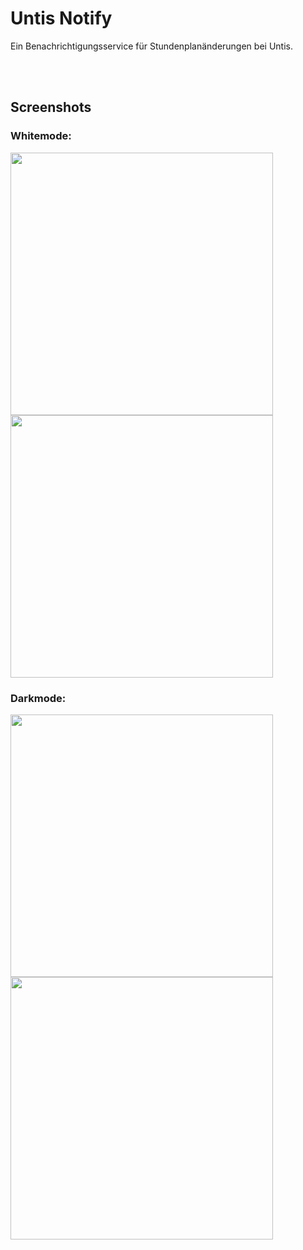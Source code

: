 # Untis Notify

Ein Benachrichtigungsservice für Stundenplanänderungen bei Untis.

<br></br>
## Screenshots

### Whitemode:
<div width="1000px">
  <img src="https://github.com/user-attachments/assets/dca5602d-ad43-404d-b761-eb78a5d2bf9a" width="420px"/>
  <img src="https://github.com/user-attachments/assets/8b8518ed-1b4f-44da-9a2c-40505aa2843e" width="420px"/> 
</div>

### Darkmode:
<div width="1000px">
  <img src="https://github.com/user-attachments/assets/810296a1-5d42-4375-b568-f218d6dda284" width="420px"/>
  <img src="https://github.com/user-attachments/assets/a2f6dcaf-6a4b-4d61-a97a-cd6362eba5a7" width="420px"/> 
</div>
